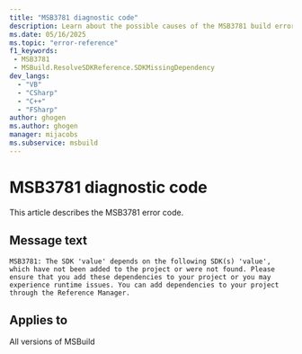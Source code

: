 ```yaml
---
title: "MSB3781 diagnostic code"
description: Learn about the possible causes of the MSB3781 build error, and get troubleshooting tips.
ms.date: 05/16/2025
ms.topic: "error-reference"
f1_keywords:
 - MSB3781
 - MSBuild.ResolveSDKReference.SDKMissingDependency
dev_langs:
  - "VB"
  - "CSharp"
  - "C++"
  - "FSharp"
author: ghogen
ms.author: ghogen
manager: mijacobs
ms.subservice: msbuild
---
```


# MSB3781 diagnostic code

<!-- :::ErrorDefinitionDescription::: -->
<!-- :::editable-content name="introDescription"::: -->
This article describes the MSB3781 error code.
<!-- :::editable-content-end::: -->

## Message text

<!-- :::editable-content name="messageText"::: -->
`MSB3781: The SDK 'value' depends on the following SDK(s) 'value', which have not been added to the project or were not found. Please ensure that you add these dependencies to your project or you may experience runtime issues. You can add dependencies to your project through the Reference Manager.`
<!-- :::editable-content-end::: -->
<!-- MSB3781: The SDK "{0}" depends on the following SDK(s) {1}, which have not been added to the project or were not found. Please ensure that you add these dependencies to your project or you may experience runtime issues. You can add dependencies to your project through the Reference Manager. -->

<!-- :::editable-content name="postOutputDescription"::: -->
<!--
{StrBegin="MSB3781: "}
-->
<!-- :::editable-content-end::: -->
<!-- :::ErrorDefinitionDescription-end::: -->

## Applies to

All versions of MSBuild
